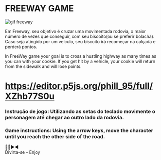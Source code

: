 # FREEWAY GAME

![gif freeway](https://user-images.githubusercontent.com/106633984/179374408-6e1b1185-2362-4939-8408-6785800c72e5.gif)

Em Freeway, seu objetivo é cruzar uma movimentada rodovia, o maior número de vezes que conseguir, com seu biscoito(ou se preferir bolacha).
Caso seja atingido por um veículo, seu biscoito irá recomeçar na calçada e perderá pontos. 

In FreeWay game your goal is to cross a hustling highway as many times as you can with your cookie. 
If you get hit by a vehicle, your cookie will return from the sidewalk and will lose points.

# https://editor.p5js.org/phill_95/full/XZhb77S0u


### Instrução de jogo: Utilizando as setas do teclado movimente o personagem até chegar ao outro lado da rodovia.

### Game instructions: Using the arrow keys, move the character until you reach the other side of the road.</br>
 
:arrow_up_small::arrow_down_small::arrow_forward::arrow_backward:</br>
Divirta-se - 
Enjoy
